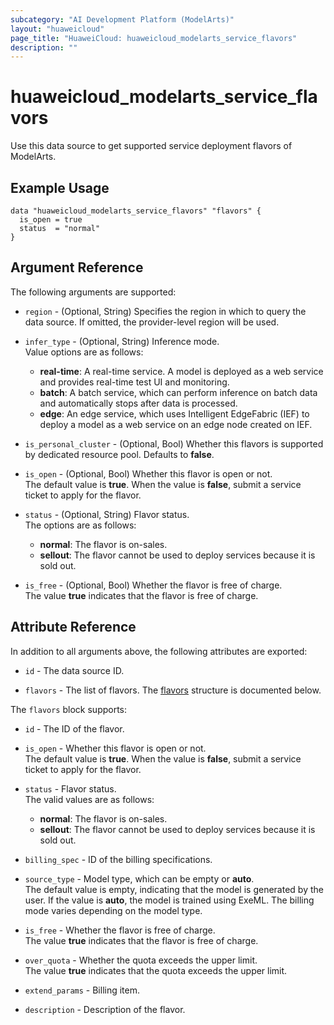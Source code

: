 ```yaml
---
subcategory: "AI Development Platform (ModelArts)"
layout: "huaweicloud"
page_title: "HuaweiCloud: huaweicloud_modelarts_service_flavors"
description: ""
---
```


# huaweicloud_modelarts_service_flavors

Use this data source to get supported service deployment flavors of ModelArts.

## Example Usage

```hcl
data "huaweicloud_modelarts_service_flavors" "flavors" {
  is_open = true
  status  = "normal"
}
```

## Argument Reference

The following arguments are supported:

* `region` - (Optional, String) Specifies the region in which to query the data source.
  If omitted, the provider-level region will be used.

* `infer_type` - (Optional, String) Inference mode.  
  Value options are as follows:
    + **real-time**: A real-time service. A model is deployed as a web service and provides real-time test UI and monitoring.
    + **batch**: A batch service, which can perform inference on batch data and automatically stops after data is processed.
    + **edge**: An edge service, which uses Intelligent EdgeFabric (IEF) to deploy a model as a web service on an edge
        node created on IEF.

* `is_personal_cluster` - (Optional, Bool) Whether this flavors is supported by dedicated resource pool.
  Defaults to **false**.

* `is_open` - (Optional, Bool) Whether this flavor is open or not.  
  The default value is **true**.
  When the value is **false**, submit a service ticket to apply for the flavor.

* `status` - (Optional, String) Flavor status.  
  The options are as follows:
    + **normal**: The flavor is on-sales.
    + **sellout**: The flavor cannot be used to deploy services because it is sold out.

* `is_free` - (Optional, Bool) Whether the flavor is free of charge.  
   The value **true** indicates that the flavor is free of charge.

## Attribute Reference

In addition to all arguments above, the following attributes are exported:

* `id` - The data source ID.

* `flavors` - The list of flavors.
  The [flavors](#serviceFlavors_Flavors) structure is documented below.

<a name="serviceFlavors_Flavors"></a>
The `flavors` block supports:

* `id` - The ID of the flavor.

* `is_open` - Whether this flavor is open or not.  
  The default value is **true**.
  When the value is **false**, submit a service ticket to apply for the flavor.

* `status` - Flavor status.  
  The valid values are as follows:
    + **normal**: The flavor is on-sales.
    + **sellout**: The flavor cannot be used to deploy services because it is sold out.

* `billing_spec` - ID of the billing specifications.

* `source_type` - Model type, which can be empty or **auto**.  
  The default value is empty, indicating that the model is generated by the user.
  If the value is **auto**, the model is trained using ExeML.
  The billing mode varies depending on the model type.

* `is_free` - Whether the flavor is free of charge.  
  The value **true** indicates that the flavor is free of charge.

* `over_quota` - Whether the quota exceeds the upper limit.  
  The value **true** indicates that the quota exceeds the upper limit.

* `extend_params` - Billing item.

* `description` - Description of the flavor.
